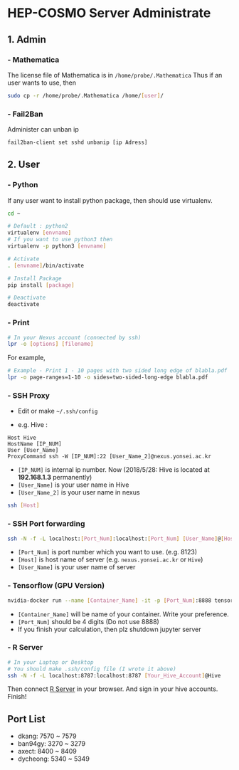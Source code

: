 # HEP-COSMO Server Administrate

## 1. Admin
### - Mathematica

The license file of Mathematica is in `/home/probe/.Mathematica`
Thus if an user wants to use, then
```bash
sudo cp -r /home/probe/.Mathematica /home/[user]/
```

### - Fail2Ban

Administer can unban ip
```bash
fail2ban-client set sshd unbanip [ip Adress]
```

## 2. User
### - Python
If any user want to install python package, then should use virtualenv.

```bash
cd ~

# Default : python2
virtualenv [envname]
# If you want to use python3 then
virtualenv -p python3 [envname]

# Activate
. [envname]/bin/activate

# Install Package
pip install [package]

# Deactivate
deactivate
```

### - Print

```bash
# In your Nexus account (connected by ssh)
lpr -o [options] [filename]
```

For example,

```bash
# Example - Print 1 - 10 pages with two sided long edge of blabla.pdf
lpr -o page-ranges=1-10 -o sides=two-sided-long-edge blabla.pdf
```

### - SSH Proxy

* Edit or make `~/.ssh/config`

* e.g. Hive :

```config
Host Hive
HostName [IP_NUM]
User [User_Name]
ProxyCommand ssh -W [IP_NUM]:22 [User_Name_2]@nexus.yonsei.ac.kr
```

* `[IP_NUM]` is internal ip number. Now (2018/5/28: Hive is located at **192.168.1.3** permanently)
* `[User_Name]` is your user name in Hive
* `[User_Name_2]` is your user name in nexus

```sh
ssh [Host]
```

### - SSH Port forwarding

```sh
ssh -N -f -L localhost:[Port_Num]:localhost:[Port_Num] [User_Name]@[Host]
```

* `[Port_Num]` is port number which you want to use. (e.g. 8123)
* `[Host]` is host name of server (e.g. `nexus.yonsei.ac.kr` or `Hive`)
* `[User_Name]` is your user name of server

### - Tensorflow (GPU Version)

```sh
nvidia-docker run --name [Container_Name] -it -p [Port_Num]:8888 tensorflow/tensorflow:latest-gpu
```

* `[Container_Name]` will be name of your container. Write your preference.
* `[Port_Num]` should be 4 digits (Do not use 8888)
* If you finish your calculation, then plz shutdown jupyter server

### - R Server

```sh
# In your Laptop or Desktop
# You should make .ssh/config file (I wrote it above)
ssh -N -f -L localhost:8787:localhost:8787 [Your_Hive_Account]@Hive
```

Then connect [R Server](localhost:8787) in your browser. And sign in your hive accounts. Finish!

## Port List

* dkang: 7570 ~ 7579
* ban94gy: 3270 ~ 3279
* axect: 8400 ~ 8409
* dycheong: 5340 ~ 5349
